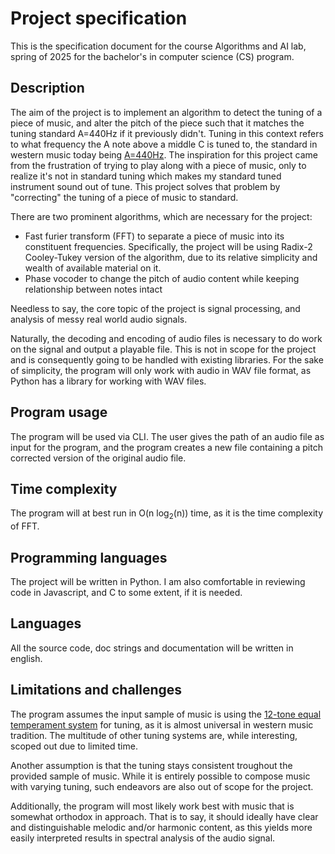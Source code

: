 # Project specification

This is the specification document for the course Algorithms and AI lab, spring of 2025 for the bachelor's in computer science (CS) program.

## Description

The aim of the project is to implement an algorithm to detect the tuning of a piece of music, and alter the pitch of the piece such that it matches the tuning standard A=440Hz if it previously didn't. Tuning in this context refers to what frequency the A note above a middle C is tuned to, the standard in western music today being [A=440Hz](https://en.wikipedia.org/wiki/A440_(pitch_standard)). The inspiration for this project came from the frustration of trying to play along with a piece of music, only to realize it's not in standard tuning which makes my standard tuned instrument sound out of tune. This project solves that problem by "correcting" the tuning of a piece of music to standard.

There are two prominent algorithms, which are necessary for the project:

- Fast furier transform (FFT) to separate a piece of music into its constituent frequencies. Specifically, the project will be using Radix-2 Cooley-Tukey version of the algorithm, due to its relative simplicity and wealth of available material on it. 
- Phase vocoder to change the pitch of audio content while keeping relationship between notes intact

Needless to say, the core topic of the project is signal processing, and analysis of messy real world audio signals. 

Naturally, the decoding and encoding of audio files is necessary to do work on the signal and output a playable file. This is not in scope for the project and is consequently going to be handled with existing libraries. For the sake of simplicity, the program will only work with audio in WAV file format, as Python has a library for working with WAV files.

## Program usage

The program will be used via CLI. The user gives the path of an audio file as input for the program, and the program creates a new file containing a pitch corrected version of the original audio file. 

## Time complexity

The program will at best run in O(n log<sub>2</sub>(n)) time, as it is the time complexity of FFT.

## Programming languages

The project will be written in Python. I am also comfortable in reviewing code in Javascript, and C to some extent, if it is needed.

## Languages

All the source code, doc strings and documentation will be written in english.

## Limitations and challenges

The program assumes the input sample of music is using the [12-tone equal temperament system](https://en.wikipedia.org/wiki/12_equal_temperament) for tuning, as it is almost universal in western music tradition. The multitude of other tuning systems are, while interesting, scoped out due to limited time.

Another assumption is that the tuning stays consistent troughout the provided sample of music. While it is entirely possible to compose music with varying tuning, such endeavors are also out of scope for the project.

Additionally, the program will most likely work best with music that is somewhat orthodox in approach. That is to say, it should ideally have clear and distinguishable melodic and/or harmonic content, as this yields more easily interpreted results in spectral analysis of the audio signal.